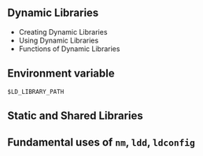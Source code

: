 ## Dynamic Libraries
* Creating Dynamic Libraries
* Using Dynamic Libraries
* Functions of Dynamic Libraries

## Environment variable
`$LD_LIBRARY_PATH`

## Static and Shared Libraries

## Fundamental uses of `nm`, `ldd`, `ldconfig`
